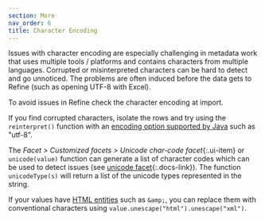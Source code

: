```yaml
---
section: More 
nav_order: 6
title: Character Encoding
---
```


Issues with character encoding are especially challenging in metadata work that uses multiple tools / platforms and contains characters from multiple languages.
Corrupted or misinterpreted characters can be hard to detect and go unnoticed. 
The problems are often induced before the data gets to Refine (such as opening UTF-8 with Excel). 

To avoid issues in Refine check the character encoding at import.

If you find corrupted characters, isolate the rows and try using the `reinterpret()` function with an [encoding option supported by Java](https://docs.oracle.com/javase/1.5.0/docs/guide/intl/encoding.doc.html) such as "utf-8". 

The *Facet > Customized facets > Unicode char-code facet*{:.ui-item} or `unicode(value)` function can generate a list of character codes which can be used to detect issues (see [unicode facet](https://openrefine.org/docs/manual/facets#unicode-character-code-facet){:.docs-link}). 
The function `unicodeType(s)` will return a list of the unicode types represented in the string.

If your values have [HTML entities](https://developer.mozilla.org/en-US/docs/Glossary/Entity) such as `&amp;`, you can replace them with conventional characters using `value.unescape("html").unescape("xml")`.

